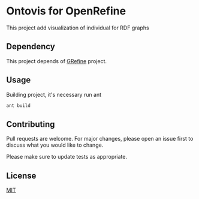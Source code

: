 # Ontovis for OpenRefine

This project add visualization of individual for RDF graphs

## Dependency

This project depends of [GRefine](https://github.com/stkenny/grefine-rdf-extension) project.


## Usage

Building project, it's necessary run ant 
```python
ant build
```

## Contributing
Pull requests are welcome. For major changes, please open an issue first to discuss what you would like to change.

Please make sure to update tests as appropriate.

## License
[MIT](https://choosealicense.com/licenses/mit/)

